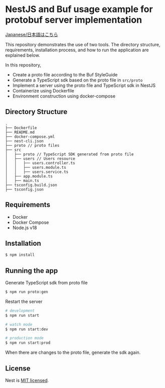 # NestJS and Buf usage example for protobuf server implementation
[Japanese/日本語はこちら](https://github.com/Ko1103/nestjs-buf-example/blob/main/README.japanese.md)

This repository demonstrates the use of two tools. The directory structure, requirements, installation process, and how to run the application are explained below.

In this repository,

- Create a proto file according to the Buf StyleGuide
- Generate a TypeScript sdk based on the proto file in `src/proto`
- Implement a server using the proto file and TypeScript sdk in NestJS
- Containerize using Dockerfile
- Environment construction using docker-compose

## Directory Structure

```
.
├── Dockerfile
├── README.md
├── docker-compose.yml
├── nest-cli.json
├── proto // proto files
├── src
│   ├── proto // TypeScript SDK generated from proto file
│   ├── users // Users resource
│   │   ├── users.controller.ts
│   │   ├── users.module.ts
│   │   ├── users.service.ts
│   ├── app.module.ts
│   ├── main.ts
├── tsconfig.build.json
├── tsconfig.json
```

## Requirements

- Docker
- Docker Compose
- Node.js v18

## Installation

```bash
$ npm install
```

## Running the app

Generate TypeScript sdk from proto file

```bash
$ npm run proto:gen
```

Restart the server

```bash
# development
$ npm run start

# watch mode
$ npm run start:dev

# production mode
$ npm run start:prod
```

When there are changes to the proto file, generate the sdk again.

## License

Nest is [MIT licensed](LICENSE).
